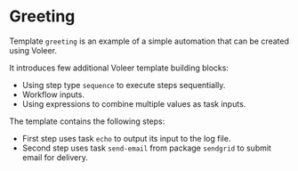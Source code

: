 # Greeting

Template `greeting` is an example of a simple automation that can be created using Voleer.

It introduces few additional Voleer template building blocks:

- Using step type `sequence` to execute steps sequentially.
- Workflow inputs.
- Using expressions to combine multiple values as task inputs.

The template contains the following steps:

- First step uses task `echo` to output its input to the log file.
- Second step uses task `send-email` from package `sendgrid` to submit email for delivery.
